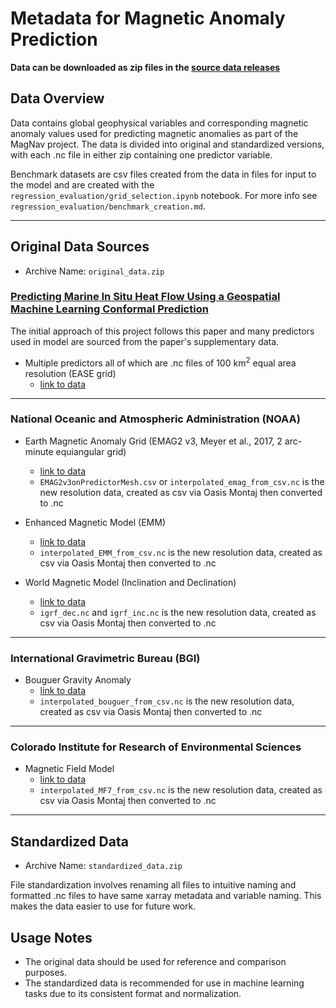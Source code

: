 # Metadata for Magnetic Anomaly Prediction 
**Data can be downloaded as zip files in the [source data releases](https://github.com/DevinRShaw/MagneticAnomalyPrediction/releases)**
## Data Overview
Data contains global geophysical variables and corresponding magnetic anomaly values used for predicting magnetic anomalies as part of the MagNav project. The data is divided into original and standardized versions, with each .nc file in either zip containing one predictor variable.

Benchmark datasets are csv files created from the data in files for input to the model and are created with the `regression_evaluation/grid_selection.ipynb` notebook. For more info see `regression_evaluation/benchmark_creation.md`.

---
## Original Data Sources
- Archive Name: `original_data.zip`

### [Predicting Marine In Situ Heat Flow Using a Geospatial Machine Learning Conformal Prediction](https://agupubs.onlinelibrary.wiley.com/doi/full/10.1029/2023GC010913)
The initial approach of this project follows this paper and many predictors used in model are sourced from the paper's supplementary data.
* Multiple predictors all of which are .nc files of 100 km<sup>2</sup> equal area resolution (EASE grid)
  - [link to data](https://figshare.com/articles/dataset/Data_and_supplemental_material_for_Predicting_marine_in-situ_heat_flow_using_a_geospatial_machine_learning_conformal_prediction_/22104830)
 
---
### National Oceanic and Atmospheric Administration (NOAA)
* Earth Magnetic Anomaly Grid (EMAG2 v3, Meyer et al., 2017, 2 arc-minute equiangular grid)
  - [link to data](https://www.ncei.noaa.gov/products/earth-magnetic-model-anomaly-grid-2)
  - `EMAG2v3onPredictorMesh.csv` or `interpolated_emag_from_csv.nc` is the new resolution data, created as csv via Oasis Montaj then converted to .nc

* Enhanced Magnetic Model (EMM)
  - [link to data](https://www.ncei.noaa.gov/products/enhanced-magnetic-model)
  - `interpolated_EMM_from_csv.nc` is the new resolution data, created as csv via Oasis Montaj then converted to .nc

* World Magnetic Model (Inclination and Declination)
  - [link to data](https://www.ncei.noaa.gov/products/world-magnetic-model)
  - `igrf_dec.nc` and `igrf_inc.nc` is the new resolution data, created as csv via Oasis Montaj then converted to .nc

---
### International Gravimetric Bureau (BGI)
* Bouguer Gravity Anomaly
  - [link to data](https://bgi.obs-mip.fr/catalogue/?uuid=df2dab2d-a826-4776-b49f-61e8b284c409)
  - `interpolated_bouguer_from_csv.nc` is the new resolution data, created as csv via Oasis Montaj then converted to .nc

---
### Colorado Institute for Research of Environmental Sciences
* Magnetic Field Model 
  - [link to data](https://geomag.colorado.edu/magnetic-field-model-mf7.html)
  -  `interpolated_MF7_from_csv.nc` is the new resolution data, created as csv via Oasis Montaj then converted to .nc 
---

## Standardized Data
- Archive Name: `standardized_data.zip`
  
File standardization involves renaming all files to intuitive naming and formatted .nc files to have same xarray metadata and variable naming. This makes the data easier to use for future work.


## Usage Notes
- The original data should be used for reference and comparison purposes.
- The standardized data is recommended for use in machine learning tasks due to its consistent format and normalization.


